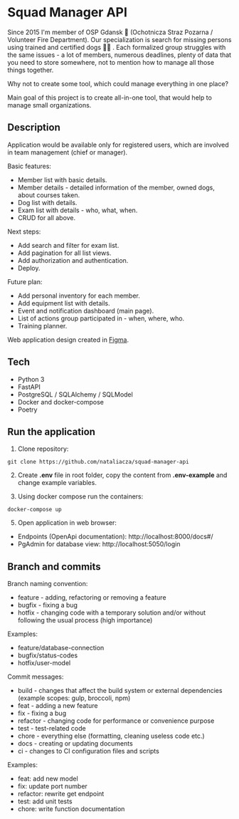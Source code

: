 # Squad Manager API

Since 2015 I'm member of OSP Gdansk 🚒 (Ochotnicza Straz Pozarna / Volunteer Fire Department). Our specialization is search for missing persons using trained and certified dogs 🐕‍🦺 . Each formalized group struggles with the same issues - a lot of members, numerous deadlines, plenty of data that you need to store somewhere, not to mention how to manage all those things together.

Why not to create some tool, which could manage everything in one place?

Main goal of this project is to create all-in-one tool, that would help to manage small organizations.

## Description
Application would be available only for registered users, which are involved in team management (chief or manager).

Basic features:
- Member list with basic details.
- Member details - detailed information of the member, owned dogs, about courses taken.
- Dog list with details.
- Exam list with details - who, what, when.
- CRUD for all above.

Next steps:
- Add search and filter for exam list.
- Add pagination for all list views.
- Add authorization and authentication.
- Deploy.

Future plan:
- Add personal inventory for each member.
- Add equipment list with details.
- Event and notification dashboard (main page).
- List of actions group participated in - when, where, who.
- Training planner.

Web application design created in [Figma](https://www.figma.com/file/d2eQcOC1lFrzm9YcfCJkHZ/OSP---Web-design).

## Tech
- Python 3
- FastAPI
- PostgreSQL / SQLAlchemy / SQLModel
- Docker and docker-compose
- Poetry

## Run the application

1. Clone repository:
```
git clone https://github.com/nataliacza/squad-manager-api
```

2. Create **.env** file in root folder, copy the content from **.env-example** and change example variables.

3. Using docker compose run the containers:
```
docker-compose up
```

5. Open application in web browser:
- Endpoints (OpenApi documentation): http://localhost:8000/docs#/
- PgAdmin for database view: http://localhost:5050/login

## Branch and commits

Branch naming convention:
- feature - adding, refactoring or removing a feature
- bugfix - fixing a bug
- hotfix - changing code with a temporary solution and/or without following the usual process (high importance)

Examples:
- feature/database-connection
- bugfix/status-codes
- hotfix/user-model

Commit messages:
- build - changes that affect the build system or external dependencies (example scopes: gulp, broccoli, npm)
- feat - adding a new feature
- fix - fixing a bug
- refactor - changing code for performance or convenience purpose
- test - test-related code
- chore - everything else (formatting, cleaning useless code etc.)
- docs - creating or updating documents
- ci - changes to  CI configuration files and scripts

Examples:
- feat: add new model
- fix: update port number
- refactor: rewrite get endpoint
- test: add unit tests
- chore: write function documentation
